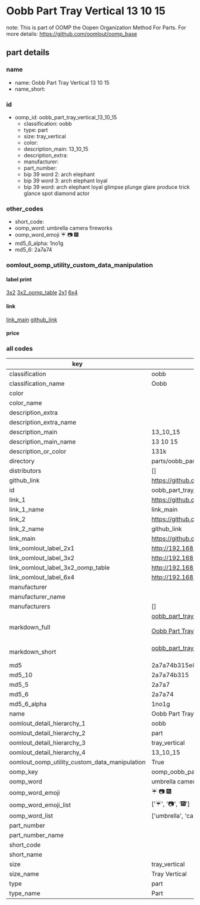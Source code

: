# Oobb Part Tray Vertical 13 10 15  

note: This is part of OOMP the Oopen Organization Method For Parts. For more details: https://github.com/oomlout/oomp_base

##  part details





### name
* name: Oobb Part Tray Vertical 13 10 15
* name_short: 
### id
* oomp_id: oobb_part_tray_vertical_13_10_15
  * classification: oobb
  * type: part
  * size: tray_vertical
  * color: 
  * description_main: 13_10_15
  * description_extra: 
  * manufacturer: 
  * part_number: 
  * bip 39 word 2: arch elephant
  * bip 39 word 3: arch elephant loyal
  * bip 39 word: arch elephant loyal glimpse plunge glare produce trick glance spot diamond actor

### other_codes
* short_code: 
* oomp_word: umbrella camera fireworks
* oomp_word_emoji :umbrella: :camera: :fireworks:
* md5_6_alpha: 1no1g
* md5_6: 2a7a74






### oomlout_oomp_utility_custom_data_manipulation
#### label print
[3x2](http://192.168.1.245:1112/?label=oomp%201no1g)
[3x2_oomp_table](http://192.168.1.107:1112/?label=oomp%201no1g)
[2x1](http://192.168.1.242:1112/?label=oomp%201no1g)
[6x4](http://192.168.1.55:1112/?label=oomp%201no1g)    

#### link

[link_main](https://github.com/oomlout/oomlout_oomp_current_version_messy/tree/main/parts/oobb_part_tray_vertical_13_10_15) [github_link](https://github.com/oomlout/oomlout_oomp_part_src/tree/main/parts/oobb_part_tray_vertical_13_10_15)                             

#### price







### all codes 
| key | value |  
| --- | --- |  
| classification | oobb |  
| classification_name | Oobb |  
| color |  |  
| color_name |  |  
| description_extra |  |  
| description_extra_name |  |  
| description_main | 13_10_15 |  
| description_main_name | 13 10 15 |  
| description_or_color | 131k |  
| directory | parts/oobb_part_tray_vertical_13_10_15 |  
| distributors | [] |  
| github_link | https://github.com/oomlout/oomlout_oomp_part_src/tree/main/parts/oobb_part_tray_vertical_13_10_15 |  
| id | oobb_part_tray_vertical_13_10_15 |  
| link_1 | https://github.com/oomlout/oomlout_oomp_current_version_messy/tree/main/parts/oobb_part_tray_vertical_13_10_15 |  
| link_1_name | link_main |  
| link_2 | https://github.com/oomlout/oomlout_oomp_part_src/tree/main/parts/oobb_part_tray_vertical_13_10_15 |  
| link_2_name | github_link |  
| link_main | https://github.com/oomlout/oomlout_oomp_current_version_messy/tree/main/parts/oobb_part_tray_vertical_13_10_15 |  
| link_oomlout_label_2x1 | http://192.168.1.242:1112/?label=oomp%201no1g |  
| link_oomlout_label_3x2 | http://192.168.1.245:1112/?label=oomp%201no1g |  
| link_oomlout_label_3x2_oomp_table | http://192.168.1.107:1112/?label=oomp%201no1g |  
| link_oomlout_label_6x4 | http://192.168.1.55:1112/?label=oomp%201no1g |  
| manufacturer |  |  
| manufacturer_name |  |  
| manufacturers | [] |  
| markdown_full | [oobb_part_tray_vertical_13_10_15](https://github.com/oomlout/oomlout_oomp_current_version_messy/tree/main/parts/oobb_part_tray_vertical_13_10_15)<br>[](https://github.com/oomlout/oomlout_oomp_current_version_messy/tree/main/parts/oobb_part_tray_vertical_13_10_15)<br>[Oobb Part Tray Vertical 13 10 15](https://github.com/oomlout/oomlout_oomp_current_version_messy/tree/main/parts/oobb_part_tray_vertical_13_10_15)<br><br> |  
| markdown_short | [oobb_part_tray_vertical_13_10_15](https://github.com/oomlout/oomlout_oomp_current_version_messy/tree/main/parts/oobb_part_tray_vertical_13_10_15)<br><br> |  
| md5 | 2a7a74b315e875758b5376330911f058 |  
| md5_10 | 2a7a74b315 |  
| md5_5 | 2a7a7 |  
| md5_6 | 2a7a74 |  
| md5_6_alpha | 1no1g |  
| name | Oobb Part Tray Vertical 13 10 15 |  
| oomlout_detail_hierarchy_1 | oobb |  
| oomlout_detail_hierarchy_2 | part |  
| oomlout_detail_hierarchy_3 | tray_vertical |  
| oomlout_detail_hierarchy_4 | 13_10_15 |  
| oomlout_oomp_utility_custom_data_manipulation | True |  
| oomp_key | oomp_oobb_part_tray_vertical_13_10_15 |  
| oomp_word | umbrella camera fireworks |  
| oomp_word_emoji | :umbrella: :camera: :fireworks: |  
| oomp_word_emoji_list | [':umbrella:', ':camera:', ':fireworks:'] |  
| oomp_word_list | ['umbrella', 'camera', 'fireworks'] |  
| part_number |  |  
| part_number_name |  |  
| short_code |  |  
| short_name |  |  
| size | tray_vertical |  
| size_name | Tray Vertical |  
| type | part |  
| type_name | Part |  
